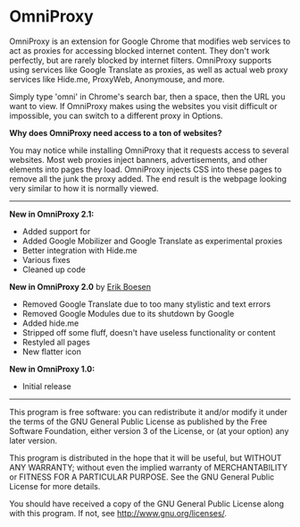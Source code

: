 OmniProxy
================
OmniProxy is an extension for Google Chrome that modifies web services to act as proxies for accessing blocked internet content. They don't work perfectly, but are rarely blocked by internet filters. OmniProxy supports using services like Google Translate as proxies, as well as actual web proxy services like Hide.me, ProxyWeb, Anonymouse, and more.

Simply type 'omni' in Chrome's search bar, then a space, then the URL you want to view. If OmniProxy makes using the websites you visit difficult or impossible, you can switch to a different proxy in Options.

**Why does OmniProxy need access to a ton of websites?**

You may notice while installing OmniProxy that it requests access to several websites. Most web proxies inject banners, advertisements, and other elements into pages they load. OmniProxy injects CSS into these pages to remove all the junk the proxy added. The end result is the webpage looking very similar to how it is normally viewed.

---------------------------------------------------------

__New in OmniProxy 2.1:__
* Added support for
* Added Google Mobilizer and Google Translate as experimental proxies
* Better integration with Hide.me
* Various fixes
* Cleaned up code

__New in OmniProxy 2.0__ by [Erik Boesen](https://github.com/ErikBoesen)
* Removed Google Translate due to too many stylistic and text errors
* Removed Google Modules due to its shutdown by Google
* Added hide.me
* Stripped off some fluff, doesn't have useless functionality or content
* Restyled all pages
* New flatter icon

__New in OmniProxy 1.0:__
* Initial release

---------------------------------------------------------

This program is free software: you can redistribute it and/or modify
it under the terms of the GNU General Public License as published by
the Free Software Foundation, either version 3 of the License, or
(at your option) any later version.

This program is distributed in the hope that it will be useful,
but WITHOUT ANY WARRANTY; without even the implied warranty of
MERCHANTABILITY or FITNESS FOR A PARTICULAR PURPOSE.  See the
GNU General Public License for more details.

You should have received a copy of the GNU General Public License
along with this program.  If not, see <http://www.gnu.org/licenses/>.
